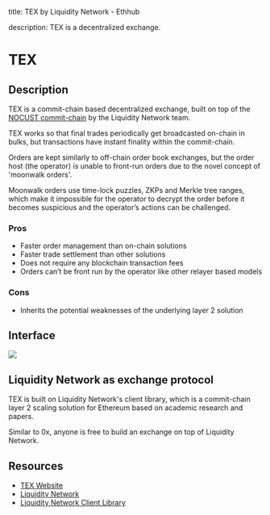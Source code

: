 title: TEX by Liquidity Network - Ethhub

description: TEX is a decentralized exchange.

# TEX

## Description

TEX is a commit-chain based decentralized exchange, built on top of the [NOCUST commit-chain](../../../ethereum-roadmap/layer-2-scaling/commit-chains.md) by the Liquidity Network team.

TEX works so that final trades periodically get broadcasted on-chain in bulks, but transactions have instant finality within the commit-chain.

Orders are kept similarly to off-chain order book exchanges, but the order host (the operator) is unable to front-run orders due to the novel concept of 'moonwalk orders'.

Moonwalk orders use time-lock puzzles, ZKPs and Merkle tree ranges, which make it impossible for the operator to decrypt the order before it becomes suspicious and the operator’s actions can be challenged.

### Pros
* Faster order management than on-chain solutions
* Faster trade settlement than other solutions
* Does not require any blockchain transaction fees
* Orders can’t be front run by the operator like other relayer based models

### Cons
* Inherits the potential weaknesses of the underlying layer 2 solution

## Interface

![](https://i.imgur.com/eCdaoII.png)

## Liquidity Network as exchange protocol

TEX is built on Liquidity Network's client library, which is a commit-chain layer 2 scaling solution for Ethereum based on academic research and papers.

Similar to 0x, anyone is free to build an exchange on top of Liquidity Network.

## Resources

* [TEX Website](https://tex.liquidity.network/) 
* [Liquidity Network](https://liquidity.network/)  
* [Liquidity Network Client Library](https://docs.liquidity.network/)  
